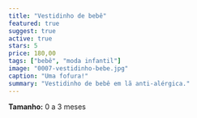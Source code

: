 ```yaml
---
title: "Vestidinho de bebê"
featured: true
suggest: true
active: true
stars: 5
price: 180,00
tags: ["bebê", "moda infantil"]
image: "0007-vestidinho-bebe.jpg"
caption: "Uma fofura!"
summary: "Vestidinho de bebê em lã anti-alérgica."
---
```


**Tamanho:** 0 a 3 meses  

